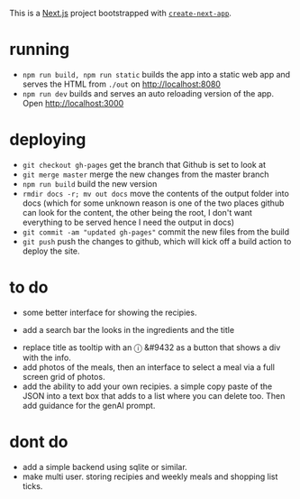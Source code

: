 This is a [Next.js](https://nextjs.org) project bootstrapped with [`create-next-app`](https://nextjs.org/docs/app/api-reference/cli/create-next-app).

# running

- `npm run build, npm run static` builds the app into a static web app and serves the HTML from `./out` on [http://localhost:8080](http://localhost:8080)
- `npm run dev` builds and serves an auto reloading version of the app. Open [http://localhost:3000](http://localhost:3000)

# deploying

- `git checkout gh-pages` get the branch that Github is set to look at
- `git merge master` merge the new changes from the master branch
- `npm run build` build the new version
- `rmdir docs -r; mv out docs` move the contents of the output folder into docs (which for some unknown reason is one of the two places github can look for the content, the other being the root, I don't want everything to be served hence I need the output in docs)
- `git commit -am "updated gh-pages"` commit the new files from the build
- `git push` push the changes to github, which will kick off a build action to deploy the site.

# to do

- some better interface for showing the recipies.
 + add a search bar the looks in the ingredients and the title
- replace title as tooltip with an ⓘ &#9432 as a button that shows a div with the info.
- add photos of the meals, then an interface to select a meal via a full screen grid of photos.
- add the ability to add your own recipies. a simple copy paste of the JSON into a text box that adds to a list where you can delete too. Then add guidance for the genAI prompt. 

# dont do

- add a simple backend using sqlite or similar.
- make multi user. storing recipies and weekly meals and shopping list ticks.
